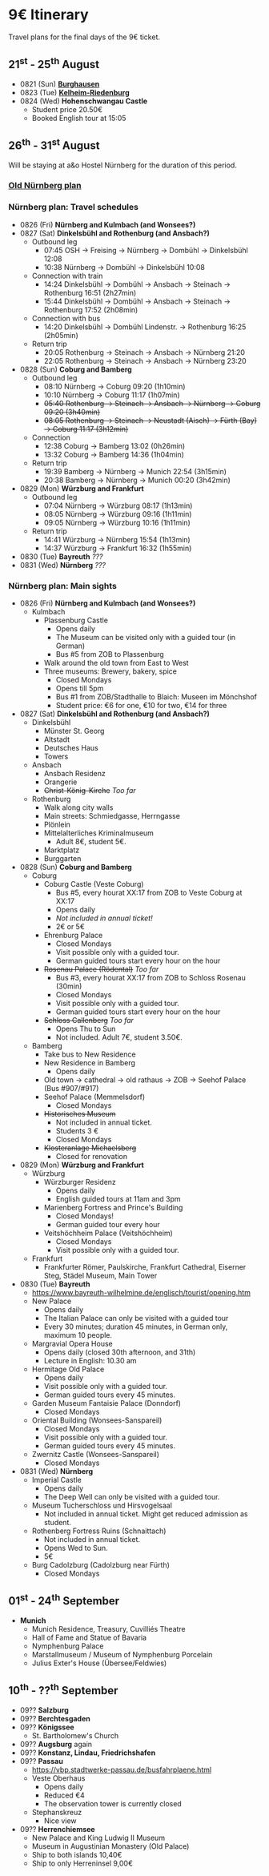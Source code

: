 # 9€ Itinerary

Travel plans for the final days of the 9€ ticket.



## 21<sup>st</sup> - 25<sup>th</sup> August

* 0821 (Sun) **[Burghausen](0821-Burghausen.md)**
* 0823 (Tue) **[Kelheim-Riedenburg](0823-Kelheim-Riedenburg.md)**
* 0824 (Wed) **Hohenschwangau Castle**
  * Student price 20.50€
  * Booked English tour at 15:05



## 26<sup>th</sup> - 31<sup>st</sup> August

Will be staying at a&o Hostel Nürnberg for the duration of this period.

### [Old Nürnberg plan](0826-Nürnberg-old.md)

### Nürnberg plan: Travel schedules

* 0826 (Fri) **Nürnberg and Kulmbach (and Wonsees?)**
* 0827 (Sat) **Dinkelsbühl and Rothenburg (and Ansbach?)**
  * Outbound leg
    * 07:45 OSH -> Freising -> Nürnberg -> Dombühl -> Dinkelsbühl 12:08
    * 10:38 Nürnberg -> Dombühl -> Dinkelsbühl 10:08
  * Connection with train
    * 14:24 Dinkelsbühl -> Dombühl -> Ansbach -> Steinach -> Rothenburg 16:51 (2h27min)
    * 15:44 Dinkelsbühl -> Dombühl -> Ansbach -> Steinach -> Rothenburg 17:52 (2h08min)
  * Connection with bus
    * 14:20 Dinkelsbühl -> Dombühl Lindenstr. -> Rothenburg 16:25 (2h05min)
  * Return trip
    * 20:05 Rothenburg -> Steinach -> Ansbach -> Nürnberg 21:20
    * 22:05 Rothenburg -> Steinach -> Ansbach -> Nürnberg 23:20
* 0828 (Sun) **Coburg and Bamberg**
  * Outbound leg
    * 08:10 Nürnberg -> Coburg 09:20 (1h10min)
    * 10:10 Nürnberg -> Coburg 11:17 (1h07min)
    * <s>05:40 Rothenburg -> Steinach -> Ansbach -> Nürnberg -> Coburg 09:20 (3h40min)</s>
    * <s>08:05 Rothenburg -> Steinach -> Neustadt (Aisch) -> Fürth (Bay) -> Coburg 11:17 (3h12min)</s>
  * Connection
    * 12:38 Coburg -> Bamberg 13:02 (0h26min)
    * 13:32 Coburg -> Bamberg 14:36 (1h04min)
  * Return trip
    * 19:39 Bamberg -> Nürnberg -> Munich 22:54 (3h15min)
    * 20:38 Bamberg -> Nürnberg -> Munich 00:20 (3h42min)
* 0829 (Mon) **Würzburg and Frankfurt**
  * Outbound leg
    * 07:04 Nürnberg -> Würzburg 08:17 (1h13min)
    * 08:05 Nürnberg -> Würzburg 09:16 (1h11min)
    * 09:05 Nürnberg -> Würzburg 10:16 (1h11min)
  * Return trip
    * 14:41 Würzburg -> Nürnberg 15:54 (1h13min)
    * 14:37 Würzburg -> Frankfurt 16:32 (1h55min)
* 0830 (Tue) **Bayreuth** _???_
* 0831 (Wed) **Nürnberg** _???_

### Nürnberg plan: Main sights

* 0826 (Fri) **Nürnberg and Kulmbach (and Wonsees?)**
  * Kulmbach
    * Plassenburg Castle
      * Opens daily
      * The Museum can be visited only with a guided tour (in German)
      * Bus #5 from ZOB to Plassenburg
    * Walk around the old town from East to West
    * Three museums: Brewery, bakery, spice
      * Closed Mondays
      * Opens till 5pm
      * Bus #1 from ZOB/Stadthalle to Blaich: Museen im Mönchshof
      * Student price: €6 for one, €10 for two, €14 for three
* 0827 (Sat) **Dinkelsbühl and Rothenburg (and Ansbach?)**
  * Dinkelsbühl
    * Münster St. Georg
    * Altstadt
    * Deutsches Haus
    * Towers
  * Ansbach
    * Ansbach Residenz
    * Orangerie
    * <s>Christ-König-Kirche</s> _Too far_
  * Rothenburg
    * Walk along city walls
    * Main streets: Schmiedgasse, Herrngasse
    * Plönlein
    * Mittelalterliches Kriminalmuseum
      * Adult 8€, student 5€.
    * Marktplatz
    * Burggarten
* 0828 (Sun) **Coburg and Bamberg**
  * Coburg
    * Coburg Castle (Veste Coburg)
      * Bus #5, every hourat XX:17 from ZOB to Veste Coburg at XX:17
      * Opens daily
      * _Not included in annual ticket!_
      * 2€ or 5€
    * Ehrenburg Palace
      * Closed Mondays
      * Visit possible only with a guided tour.
      * German guided tours start every hour on the hour
    * <s>Rosenau Palace (Rödental)</s> _Too far_
      * Bus #3, every hourat XX:17 from ZOB to Schloss Rosenau (30min)
      * Closed Mondays
      * Visit possible only with a guided tour.
      * German guided tours start every hour on the hour
    * <s>Schloss Callenberg</s> _Too far_
      * Opens Thu to Sun
      * Not included. Adult 7€, student 3.50€.
  * Bamberg
    * Take bus to New Residence
    * New Residence in Bamberg
      * Opens daily
    * Old town -> cathedral -> old rathaus -> ZOB -> Seehof Palace (Bus #907/#917)
    * Seehof Palace (Memmelsdorf)
      * Closed Mondays
    * <s>Historisches Museum</s>
      * Not included in annual ticket.
      * Students 3 €
      * Closed Mondays
    * <s>Klosteranlage Michaelsberg</s>
      * Closed for renovation
* 0829 (Mon) **Würzburg and Frankfurt**
  * Würzburg
    * Würzburger Residenz
      * Opens daily
      * English guided tours at 11am and 3pm
    * Marienberg Fortress and Prince's Building
      * Closed Mondays!
      * German guided tour every hour
    * Veitshöchheim Palace (Veitshöchheim)
      * Closed Mondays
      * Visit possible only with a guided tour.
  * Frankfurt
    * Frankfurter Römer, Paulskirche, Frankfurt Cathedral, Eiserner Steg, Städel Museum, Main Tower
* 0830 (Tue) **Bayreuth**
  * https://www.bayreuth-wilhelmine.de/englisch/tourist/opening.htm
  * New Palace
    * Opens daily
    * The Italian Palace can only be visited with a guided tour
    * Every 30 minutes; duration 45 minutes, in German only, maximum 10 people.
  * Margravial Opera House
    * Opens daily (closed 30th afternoon, and 31th)
    * Lecture in English: 10.30 am
  * Hermitage Old Palace
    * Opens daily
    * Visit possible only with a guided tour.
    * German guided tours every 45 minutes.
  * Garden Museum Fantaisie Palace (Donndorf)
    * Closed Mondays
  * Oriental Building (Wonsees-Sanspareil)
    * Closed Mondays
    * Visit possible only with a guided tour.
    * German guided tours every 45 minutes.
  * Zwernitz Castle (Wonsees-Sanspareil)
    * Closed Mondays
* 0831 (Wed) **Nürnberg**
  * Imperial Castle
    * Opens daily
    * The Deep Well can only be visited with a guided tour.
  * Museum Tucherschloss und Hirsvogelsaal
    * Not included in annual ticket. Might get reduced admission as student.
  * Rothenberg Fortress Ruins (Schnaittach)
    * Not included in annual ticket.
    * Opens Wed to Sun.
    * 5€
  * Burg Cadolzburg (Cadolzburg near Fürth)
    * Closed Mondays



## 01<sup>st</sup> - 24<sup>th</sup> September

* **Munich**
  * Munich Residence, Treasury, Cuvilliés Theatre
  * Hall of Fame and Statue of Bavaria
  * Nymphenburg Palace
  * Marstallmuseum / Museum of Nymphenburg Porcelain
  * Julius Exter's House (Übersee/Feldwies)



## 10<sup>th</sup> - ??<sup>th</sup> September

* 09?? **Salzburg**
* 09?? **Berchtesgaden**
* 09?? **Königssee**
  * St. Bartholomew's Church
* 09?? **Augsburg** again
* 09?? **Konstanz, Lindau, Friedrichshafen**
* 09?? **Passau**
  * https://vbp.stadtwerke-passau.de/busfahrplaene.html
  * Veste Oberhaus
    * Opens daily
    * Reduced €4
    * The observation tower is currently closed
  * Stephanskreuz
    * Nice view
* 09?? **Herrenchiemsee**
  * New Palace and King Ludwig II Museum
  * Museum in Augustinian Monastery (Old Palace)
  * Ship to both islands 10,40€
  * Ship to only Herreninsel 9,00€
